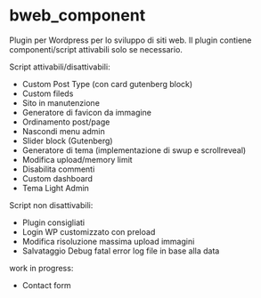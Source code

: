 # bweb_component
Plugin per Wordpress per lo sviluppo di siti web. Il plugin contiene componenti/script attivabili solo se necessario.

Script attivabili/disattivabili:
- Custom Post Type (con card gutenberg block)
- Custom fileds
- Sito in manutenzione
- Generatore di favicon da immagine
- Ordinamento post/page
- Nascondi menu admin
- Slider block (Gutenberg)
- Generatore di tema (implementazione di swup e scrollreveal)
- Modifica upload/memory limit
- Disabilita commenti
- Custom dashboard
- Tema Light Admin

Script non disattivabili:
- Plugin consigliati
- Login WP customizzato con preload
- Modifica risoluzione massima upload immagini
- Salvataggio Debug fatal error log file in base alla data

work in progress:
- Contact form